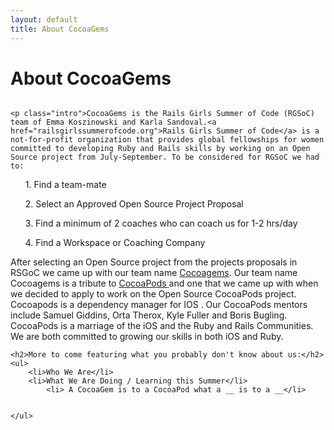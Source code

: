 ```yaml
---
layout: default
title: About CocoaGems
---
```


<div class="post">
	<h1 class="pageTitle">About CocoaGems</h1>
	<img src="{{ '/assets/img/touring.jpg' | prepend: site.baseurl }}" alt="">


	<p class="intro">CocoaGems is the Rails Girls Summer of Code (RGSoC) team of Emma Koszinowski and Karla Sandoval.<a href="railsgirlssummerofcode.org">Rails Girls Summer of Code</a> is a not-for-profit organization that provides global fellowships for women committed to developing Ruby and Rails skills by working on an Open Source project from July-September. To be considered for RGSoC we had to:

<p>
<ol>1. Find a team-mate</ol>
<ol>2. Select an Approved Open Source Project Proposal</ol>
<ol>3. Find a minimum of 2 coaches who can coach us for 1-2 hrs/day </ol>
<ol>4. Find a Workspace or Coaching Company</ol></p>

<p>After selecting an Open Source project from the projects proposals in RSGoC we came up with our team name <a href="http://cocoagems.github.io/about">Cocoagems</a>. Our team name Cocoagems is a tribute to <a href="http://guides.cocoapods.org/using/using-cocoapods.html">CocoaPods </a>and one that we came up with when we decided to apply to work on the Open Source  CocoaPods project. Cocoapods is a dependency manager for IOS . Our CocoaPods mentors include Samuel Giddins, Orta Therox, Kyle Fuller and Boris Bugling. CocoaPods is a marriage of the iOS and the Ruby and Rails Communities. We are both committed to growing our skills in both iOS and Ruby.
</p>

	<h2>More to come featuring what you probably don't know about us:</h2>
	<ul>
		<li>Who We Are</li>
  		<li>What We Are Doing / Learning this Summer</li>
			<li> A CocoaGem is to a CocoaPod what a __ is to a __</li>


  	</ul>
</div>
